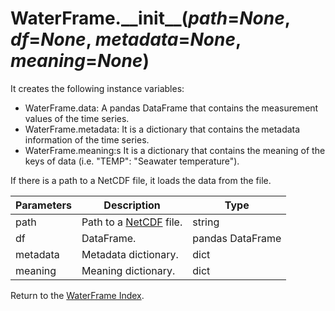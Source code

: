# WaterFrame.\_\_init\_\_(*path*=*None*, *df*=*None*, *metadata*=*None*, *meaning*=*None*)

It creates the following instance variables:

* WaterFrame.data: A pandas DataFrame that contains the measurement values of the time series.
* WaterFrame.metadata: It is a dictionary that contains the metadata information of the time series.
* WaterFrame.meaning:s  It is a dictionary that contains the meaning of the keys of data (i.e. "TEMP": "Seawater temperature").

If there is a path to a NetCDF file, it loads the data from the file.

Parameters | Description | Type
--- | --- | ---
path | Path to a [NetCDF](http://www.oceansites.org/data/) file. | string
df | DataFrame. | pandas DataFrame
metadata | Metadata dictionary. | dict
meaning | Meaning dictionary. | dict

Return to the [WaterFrame Index](index_waterframe.md).
